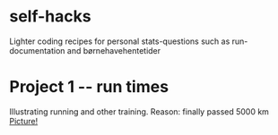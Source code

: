 # self-hacks
Lighter coding recipes for personal stats-questions such as run-documentation and børnehavehentetider




# Project 1 -- run times
Illustrating running and other training. Reason: finally passed 5000 km
[Picture!](trainingtime/2016-11-17_run_times.jpg)